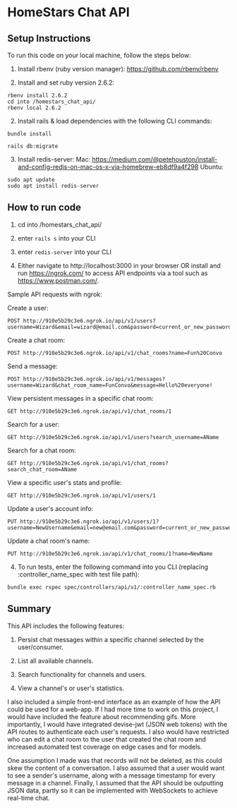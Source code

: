 # HomeStars Chat API

## Setup Instructions
To run this code on your local machine, follow the steps below:

1. Install rbenv (ruby version manager):
https://github.com/rbenv/rbenv

2. Install and set ruby version 2.6.2:
```
rbenv install 2.6.2
cd into /homestars_chat_api/
rbenv local 2.6.2
```

2. Install rails & load dependencies with the following CLI commands:
```
bundle install
```
```
rails db:migrate
```

3. Install redis-server:
Mac: https://medium.com/@petehouston/install-and-config-redis-on-mac-os-x-via-homebrew-eb8df9a4f298
Ubuntu:
```
sudo apt update
sudo apt install redis-server
```

## How to run code

1. cd into /homestars_chat_api/

2. enter `rails s` into your CLI

3. enter `redis-server` into your CLI

4. Either navigate to http://localhost:3000 in your browser OR install and run https://ngrok.com/ to
access API endpoints via a tool such as https://www.postman.com/.

Sample API requests with ngrok:

Create a user:
```
POST http://910e5b29c3e6.ngrok.io/api/v1/users?username=Wizard&email=wizard@email.com&password=current_or_new_password&password_confirmation=current_or_new_password
```
Create a chat room:
```
POST http://910e5b29c3e6.ngrok.io/api/v1/chat_rooms?name=Fun%20Convo
```
Send a message:
```
POST http://910e5b29c3e6.ngrok.io/api/v1/messages?username=Wizard&chat_room_name=FunConvo&message=Hello%20everyone!
```
View persistent messages in a specific chat room:
```
GET http://910e5b29c3e6.ngrok.io/api/v1/chat_rooms/1
```
Search for a user:
```
GET http://910e5b29c3e6.ngrok.io/api/v1/users?search_username=AName
```
Search for a chat room:
```
GET http://910e5b29c3e6.ngrok.io/api/v1/chat_rooms?search_chat_room=AName
```
View a specific user's stats and profile:
```
GET http://910e5b29c3e6.ngrok.io/api/v1/users/1
```
Update a user's account info:
```
PUT http://910e5b29c3e6.ngrok.io/api/v1/users/1?username=NewUsername&email=new@email.com&password=current_or_new_password&password_confirmation=current_or_new_password
```
Update a chat room's name:
```
PUT http://910e5b29c3e6.ngrok.io/api/v1/chat_rooms/1?name=NewName
```

4. To run tests, enter the following command into you CLI (replacing :controller_name_spec with test file path):
```
bundle exec rspec spec/controllers/api/v1/:controller_name_spec.rb
```

## Summary
This API includes the following features:

1. Persist chat messages within a specific channel selected by the user/consumer.

2. List all available channels.

3. Search functionality for channels and users.

4. View a channel's or user's statistics.

I also included a simple front-end interface as an example of how the API could be used for a web-app.
If I had more time to work on this project, I would have included the feature about recommending gifs.
More importantly, I would have integrated devise-jwt (JSON web tokens) with the API routes to authenticate each user's requests.
I also would have restricted who can edit a chat room to the user that created the chat room and increased automated test coverage on edge cases and for models.

One assumption I made was that records will not be deleted, as this could skew the content of a conversation.
I also assumed that a user would want to see a sender's username, along with a message timestamp for every message in
a channel. Finally, I assumed that the API should be outputting JSON data, partly so it can be implemented with WebSockets to achieve real-time chat.
